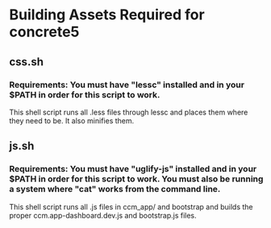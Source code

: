 # Building Assets Required for concrete5

## css.sh

### Requirements: You must have "lessc" installed and in your $PATH in order for this script to work. 

This shell script runs all .less files through lessc and places them where they need to be. It also minifies them.

## js.sh

### Requirements: You must have "uglify-js" installed and in your $PATH in order for this script to work. You must also be running a system where "cat" works from the command line.

This shell script runs all .js files in ccm_app/ and bootstrap and builds the proper ccm.app-dashboard.dev.js and bootstrap.js files.